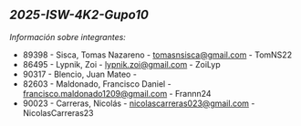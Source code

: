 ***2025-ISW-4K2-Gupo10***
---
*Información sobre integrantes:*

- 89398 - Sisca, Tomas Nazareno - tomasnsisca@gmail.com - TomNS22
- 86495 - Lypnik, Zoi - lypnik.zoi@gmail.com - ZoiLyp
- 90317 - Blencio, Juan Mateo -
- 82603 - Maldonado,  Francisco Daniel - francisco.maldonado1209@gmail.com - Frannn24
- 90023 - Carreras, Nicolás - nicolascarreras023@gmail.com - NicolasCarreras23


